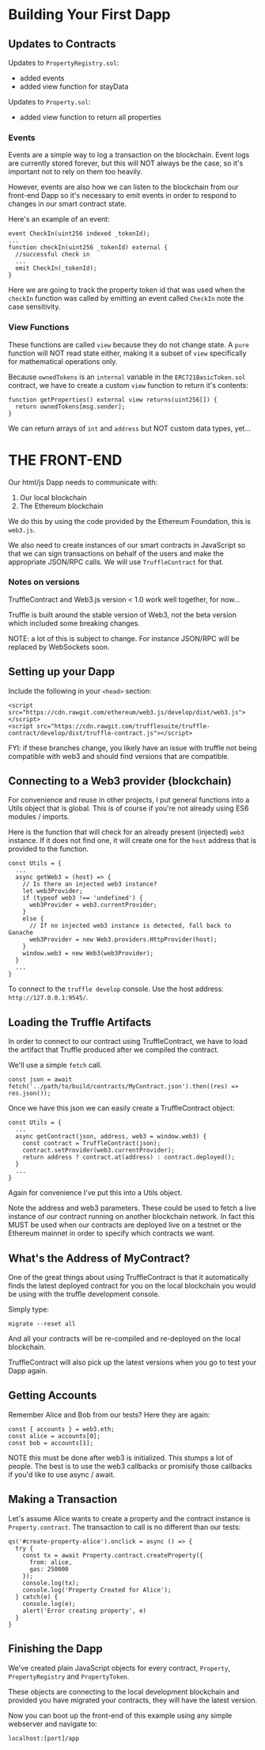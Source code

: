 

# Building Your First Dapp

## Updates to Contracts

Updates to `PropertyRegistry.sol`:
* added events
* added view function for stayData

Updates to `Property.sol`:
* added view function to return all properties

### Events
Events are a simple way to log a transaction on the blockchain. Event logs are currently stored forever, but this will NOT always be the case, so it's important not to rely on them too heavily.

However, events are also how we can listen to the blockchain from our front-end Dapp so it's necessary to emit events in order to respond to changes in our smart contract state.

Here's an example of an event:
```
event CheckIn(uint256 indexed _tokenId);
...
function checkIn(uint256 _tokenId) external {
  //successful check in
  ...
  emit CheckIn(_tokenId);
}
```
Here we are going to track the property token id that was used when the `checkIn` function was called by emitting an event called `CheckIn` note the case sensitivity.

### View Functions
These functions are called `view` because they do not change state. A `pure` function will NOT read state either, making it a subset of `view` specifically for mathematical operations only.

Because `ownedTokens` is an `internal` variable in the `ERC721BasicToken.sol` contract, we have to create a custom `view` function to return it's contents:
```
function getProperties() external view returns(uint256[]) {
  return ownedTokens[msg.sender];
}
```
We can return arrays of `int` and `address` but NOT custom data types, yet...

# THE FRONT-END

Our html/js Dapp needs to communicate with:
1. Our local blockchain
2. The Ethereum blockchain

We do this by using the code provided by the Ethereum Foundation, this is `web3.js`.

We also need to create instances of our smart contracts in JavaScript so that we can sign transactions on behalf of the users and make the appropriate JSON/RPC calls. We will use `TruffleContract` for that.

### Notes on versions

TruffleContract and Web3.js version < 1.0 work well together, for now...

Truffle is built around the stable version of Web3, not the beta version which included some breaking changes.

NOTE: a lot of this is subject to change. For instance JSON/RPC will be replaced by WebSockets soon.

## Setting up your Dapp

Include the following in your `<head>` section:
```
<script src="https://cdn.rawgit.com/ethereum/web3.js/develop/dist/web3.js"></script>
<script src="https://cdn.rawgit.com/trufflesuite/truffle-contract/develop/dist/truffle-contract.js"></script>
```
FYI: if these branches change, you likely have an issue with truffle not being compatible with web3 and should find versions that are compatible.

## Connecting to a Web3 provider (blockchain)

For convenience and reuse in other projects, I put general functions into a Utils object that is global. This is of course if you're not already using ES6 modules / imports.

Here is the function that will check for an already present (injected) `web3` instance. If it does not find one, it will create one for the `host` address that is provided to the function.

```
const Utils = {
  ...
  async getWeb3 = (host) => {
    // Is there an injected web3 instance?
    let web3Provider;
    if (typeof web3 !== 'undefined') {
      web3Provider = web3.currentProvider;
    }
    else {
      // If no injected web3 instance is detected, fall back to Ganache
      web3Provider = new Web3.providers.HttpProvider(host);
    }
    window.web3 = new Web3(web3Provider);
  }
  ...
}
```

To connect to the `truffle develop` console. Use the host address: `http://127.0.0.1:9545/`.

## Loading the Truffle Artifacts

In order to connect to our contract using TruffleContract, we have to load the artifact that Truffle produced after we compiled the contract.

We'll use a simple `fetch` call.
```
const json = await fetch('../path/to/build/contracts/MyContract.json').then((res) => res.json());
```
Once we have this json we can easily create a TruffleContract object:
```
const Utils = {
  ...
  async getContract(json, address, web3 = window.web3) {
    const contract = TruffleContract(json);
    contract.setProvider(web3.currentProvider);
    return address ? contract.at(address) : contract.deployed();
  }
  ...
}
```
Again for convenience I've put this into a Utils object.

Note the address and web3 parameters. These could be used to fetch a live instance of our contract running on another blockchain network. In fact this MUST be used when our contracts are deployed live on a testnet or the Ethereum mainnet in order to specify which contracts we want.

## What's the Address of MyContract?
One of the great things about using TruffleContract is that it automatically finds the latest deployed contract for you on the local blockchain you would be using with the truffle development console.

Simply type:
```
migrate --reset all
```
And all your contracts will be re-compiled and re-deployed on the local blockchain.

TruffleContract will also pick up the latest versions when you go to test your Dapp again.

## Getting Accounts

Remember Alice and Bob from our tests? Here they are again:
```
const { accounts } = web3.eth;
const alice = accounts[0];
const bob = accounts[1];
```
NOTE this must be done after web3 is initialized. This stumps a lot of people. The best is to use the web3 callbacks or promisify those callbacks if you'd like to use async / await.

## Making a Transaction

Let's assume Alice wants to create a property and the contract instance is `Property.contract`. The transaction to call is no different than our tests:
```
qs('#create-property-alice').onclick = async () => {
  try {
    const tx = await Property.contract.createProperty({
      from: alice,
      gas: 250000
    });
    console.log(tx);
    console.log('Property Created for Alice');
  } catch(e) {
    console.log(e);
    alert('Error creating property', e)
  }
}
```

## Finishing the Dapp

We've created plain JavaScript objects for every contract, `Property`, `PropertyRegistry` and `PropertyToken`.

These objects are connecting to the local development blockchain and provided you have migrated your contracts, they will have the latest version.

Now you can boot up the front-end of this example using any simple webserver and navigate to:
```
localhost:[port]/app
```




